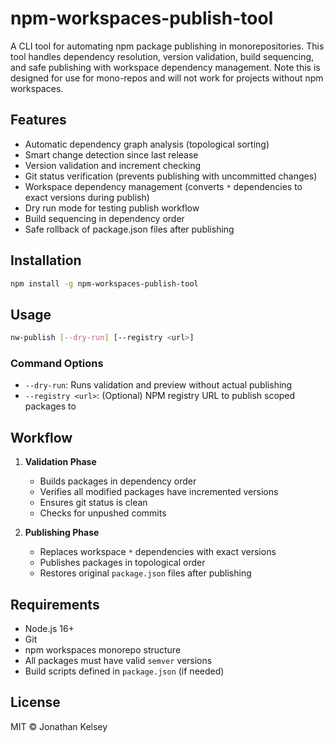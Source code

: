 # npm-workspaces-publish-tool

A CLI tool for automating npm package publishing in monorepositories. This tool handles dependency resolution, version validation, build sequencing, and safe publishing with workspace dependency management. Note this is designed for use
for mono-repos and will not work for projects without npm workspaces.

## Features

- Automatic dependency graph analysis (topological sorting)
- Smart change detection since last release
- Version validation and increment checking
- Git status verification (prevents publishing with uncommitted changes)
- Workspace dependency management (converts `*` dependencies to exact versions during publish)
- Dry run mode for testing publish workflow
- Build sequencing in dependency order
- Safe rollback of package.json files after publishing

## Installation

```bash
npm install -g npm-workspaces-publish-tool
```

## Usage

```bash
nw-publish [--dry-run] [--registry <url>]
```

### Command Options

- `--dry-run`: Runs validation and preview without actual publishing
- `--registry <url>`: (Optional) NPM registry URL to publish scoped packages to

## Workflow
1. **Validation Phase**
   - Builds packages in dependency order
   - Verifies all modified packages have incremented versions
   - Ensures git status is clean
   - Checks for unpushed commits

2. **Publishing Phase**
   - Replaces workspace `*` dependencies with exact versions
   - Publishes packages in topological order
   - Restores original `package.json` files after publishing

## Requirements
- Node.js 16+
- Git
- npm workspaces monorepo structure
- All packages must have valid `semver` versions
- Build scripts defined in `package.json` (if needed)

## License
MIT © Jonathan Kelsey
